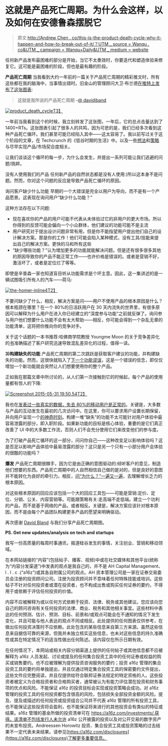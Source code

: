 # 这就是产品死亡周期。为什么会这样，以及如何在安德鲁森摆脱它

> 原文:[http://Andrew Chen . co/this-is-the-product-death-cycle-why-it-happen-and-how-to-break-out-of-it/？UTM _ source = Wanqu . co&UTM _ campaign = Wanqu+Daily&UTM _ medium = website](http://andrewchen.co/this-is-the-product-death-cycle-why-it-happens-and-how-to-break-out-of-it/?utm_source=wanqu.co&utm_campaign=Wanqu+Daily&utm_medium=website)

任何新产品发布最困难的部分是开始，当它不太奏效时，你要迭代和塑造体验来修复它。这可能是最困难的阶段，但也是最有趣的阶段。

**产品死亡周期**
当我看到大约一年前的一篇关于产品死亡周期的精彩推文时，所有这些都在我的脑海中，当事情出错时。旧金山的管理顾问大卫·布兰德[在推特上发布了这张图表](https://twitter.com/davidjbland/status/467096015318036480):

> 这就是我所说的产品死亡周期
> –[@ davidjband](http://twitter.com/davidjbland)

 [![product_death_cycle](../Images/6e8c13bb40775b63ff9a636dc2ed87ad.png)T3】](http://andrewchen.co/wp-content/uploads/2015/06/product_death_cycle.png)

一年前当我看到这个的时候，我立刻转发了这张图，一年后，它的总点击量达到了 1400+RTs。这张图表引起了很多人的共鸣，因为可悲的是，我们已经多次看到这种产品死亡循环。我们甚至可能已经陷入其中——这太容易了。我以前写过关于这个阶段的文章，在 Techcrunch 的《低谷时期的生活》中。以及一些[想法](http://andrewchen.co/2011-blogging-roadmap-zero-to-productmarket-fit/)和[策略](http://andrewchen.co/ttpmf-time-to-product-market-fit/)与尽早实现产品/市场契合度相关。

让我们谈谈这个循环的每一步，为什么会发生，并提出一系列可能让我们逃避的问题/挑衅。

没有人使用我们的产品
任何新产品的自然状态都是没有人使用:)所以这本身不是问题。然而，你对这个问题的反应是导致产品死亡循环的原因。

询问客户缺少什么功能
早期的一个大错误是完全以用户为导向，而不是有一个产品愿景。这表现在询问用户“缺少什么功能？”

这种方法存在以下问题:

*   现在喜欢你的产品的用户可能不代表从未体验过它的非用户的更大市场。所以你得到的反馈可能会偏向一个小众群体，他们建议的功能可能不是主流
*   用户研究对于提出设计问题非常有用，但是你不能指望用户提出他们自己的设计解决方案。那是你的工作！他们可能会陷入某种模式，没有工具/技能来提出自己的解决方案。更快的马和所有这些
*   “缺少哪些功能？”认为增加更多的功能就能解决问题。但是还有很多很多其他的原因导致你的产品不能正常工作——也许价格是错误的。或者是营销不好，激活坏了，或者是定位烂了等等。

即使是辛普森一家也知道盲目听从功能需求是个坏主意。因此，这一集讲述的是一辆试图吸引所有人的汽车——荷马:

[![the-homer-inline4](../Images/1e5aa51727ea41df8718d51f30cd9c1a.png)T2】](http://andrewchen.co/wp-content/uploads/2015/06/the-homer-inline4.jpg)

不要问缺少了什么，相反，解决方案是问——用户不使用产品的根本原因是什么？根本瓶颈在哪里？在一个 80%的日活跃用户在 30 天内流失的世界里，有很多原因可以解释为什么用户在进入你已经建立的“深度参与功能”之前就反弹了。询问参与用户他们想要什么功能不会有太大帮助——相反，你可能会得到一个杂乱无章的功能清单，这将把你推向你的竞争对手。

关于这个话题的一本书推荐:哈佛商学院教授 Youngme Moon 的关于竞争差异化的[书](http://www.amazon.com/Different-Escaping-Competitive-Youngme-Moon/dp/030746086X)准确描述了客户研究迅速导致混乱差异化的过程，值得一读。

**3)构建缺失的功能**
产品死亡周期的第二次跳跃是获取客户建议的功能，并构建缺失的功能。然而，这很快就陷入了[下一个功能谬误](http://andrewchen.co/the-next-feature-fallacy-the-fallacy-that-the-next-new-feature-will-suddenly-make-people-use-your-product/)，这是一个错误的信念，即仅仅增加一个新功能就会突然让人们想要使用你的整个产品。

正如我在那篇文章中所讨论的，从人们第一次接触到它的时候起，每个产品的使用量都有惊人的下降:

[![Screenshot 2015-05-31 19.50.54](../Images/c0ebdcf8c835b4a507e66fc334cc238d.png)T2】](http://andrewchen.co/wp-content/uploads/2015/05/Screenshot-2015-05-31-19.50.54.png)

我也在[发表过一些真实的数据，失去 80%的移动用户是正常的](http://andrewchen.co/new-data-shows-why-losing-80-of-your-mobile-users-is-normal-and-that-the-best-apps-do-much-better/)。关键是，大多数与产品的互动发生在最初的几次访问中。在这里，你可以要求用户设置长期保留，并向用户呈现一个[的神奇时刻](http://genius.com/Alex-schultz-lecture-6-growth-annotated/)。构建一堆“缺失”的功能不太可能针对用户体验中最容易泄露的部分，即入职阶段。如果新功能的目标是核心体验，重要的是它们真正改善了 UI 中的大多数工作流，否则人们不会充分使用它们来改变他们的参与度。

为了打破产品死亡循环的这一部分，问问你自己——这种改变足以影响体验吗？这是否足以影响产品体验中最易泄露的部分？这只是另一个只有一小部分用户会体验的很酷的功能吗？

**爆发**
产品死亡周期很棘手，因为它是由正确的意图驱动的:倾听客户的意见，制造他们想要的东西。产品死亡周期中的人自然相信自己做的是对的，但是良好的意图并不能转化为良好的牵引力。相反，[问“为什么？”一遍又一遍](https://en.wikipedia.org/wiki/5_Whys)，去理解增长乏力的根本原因。

对这些根本原因的回应应该包括一个大的回应工具包——可能是营销:定价、定位、分销、公关、内容营销等。可能跟策略有关:走高端不走低端。建立一个功利的产品，而不是基于网络的产品，或者相反。关键是，解决方案应该针对根本原因，而不是由每个产品团队构建更多产品的愿望来明确驱动。

再次感谢 [David Bland](https://twitter.com/davidjbland) 与我们分享产品死亡周期图。

**PS. Get new updates/analysis on tech and startups**

我写一份高质量的每周时事通讯，报道硅谷发生的事情，关注创业、营销和移动领域。

在本网站链接的“内容”(包括帖子、播客、视频)中或在社交媒体和其他平台(统称为“内容分发渠道”)中发表的观点是我自己的，并不是 AH Capital Management、l . l . c .(“a16z”)或其各自附属公司的观点。AH 资本管理公司是一家在证券交易委员会注册的投资顾问公司。注册为投资顾问并不意味着任何特殊技能或培训。这些帖子不针对任何投资者或潜在投资者，也不构成出售或购买任何证券的要约，不得用于或依赖于评估任何投资的价值。

内容不应被解释为或以任何方式依赖于投资、法律、税务或其他建议。您应该向您自己的顾问咨询有关任何投资的法律、商业、税务和其他相关事宜。这些材料中表达的任何预测、估计、预测、目标、前景和/或观点可能会在不通知的情况下发生变化，并且可能与他人表达的观点不同或相反。此处提供的任何图表仅供参考，在做出任何投资决策时不应依赖。此处包含的某些信息来自第三方来源。虽然这些信息来自据信可靠的来源，但我并未独立核实这些信息，也未对这些信息的持久准确性或其在特定情况下的适当性做出任何陈述。该内容仅在所示日期有效。

在任何情况下，本网站或相关内容分销渠道上提供的任何帖子或其他信息都不应被解释为 a16z 人员发起、讨论或提及的任何集合投资工具中的任何证券或权益的购买或销售要约。也不应被理解为提供投资咨询服务的要约；投资 a16z 管理的集合投资工具的要约将单独提出，并且仅通过特定集合投资工具的保密要约文件提出，这些文件应完整阅读，并且仅提供给符合联邦证券法规定的特定资格的人。这些投资者被定义为合格投资者和合格购买者，通常被认为有能力评估潜在投资和财务事项的优点和风险。不能保证 a16z 的投资目标会实现或投资策略会成功。对 a16z 管理的投资工具的任何投资都包含很高的风险，包括损失全部投资金额的风险。提及、提及或描述的任何投资或投资组合公司并不代表 a16z 管理的所有投资工具，也不能保证这些投资将会盈利，也不能保证将来进行的其他投资会有类似的特征或结果。a16z 管理的基金所做的投资清单可在 https://a16z.com/investments/.获得。该清单不包括发行人未允许 a16z 公开披露的投资以及对公开交易的数字资产的未宣布投资。Andreessen Horowitz 投资、集合投资工具或投资策略的过去结果不一定代表未来结果。请参见[https://a16z.com/disclosures](https://a16z.com/disclosures)了解更多重要信息。